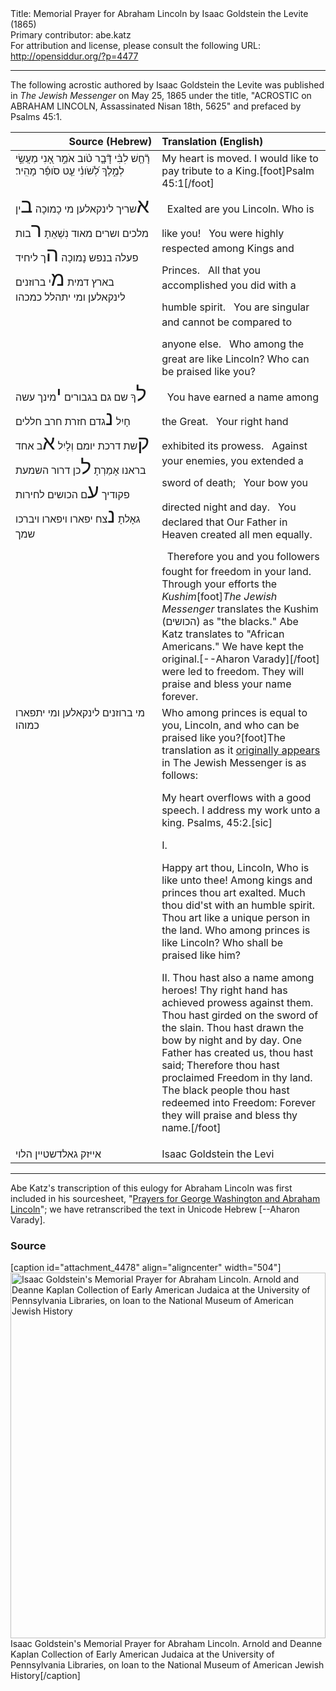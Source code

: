 <html>
<head></head>
<body>
Title: Memorial Prayer for Abraham Lincoln by Isaac Goldstein the Levite (1865)<br />
Primary contributor: abe.katz<br />
For attribution and license, please consult the following URL: <a href="http://opensiddur.org/?p=4477">http://opensiddur.org/?p=4477</a>
<p />
<hr />

The following acrostic authored by Isaac Goldstein the Levite was published in <em>The Jewish Messenger</em> on May 25, 1865 under the title, "ACROSTIC on ABRAHAM LINCOLN, Assassinated Nisan 18th, 5625" and prefaced by Psalms 45:1.

<table style="margin-left: auto;margin-right: auto;" class="draggable">
<thead><tr><th id="x" style="text-align: right;">Source (Hebrew)</th><th style="text-align: left;">Translation (English)</th></tr></thead><tbody>
<tr>
<td style="vertical-align:top;" width="46%">
<div class="scribe"><span lang="he">
רָ֘חַ֤שׁ לִבִּ֨י דָּ֘בָ֤ר טֹ֗וב אֹמֵ֣ר אָ֭נִי מַעֲשַׂ֣י לְמֶ֑לֶךְ לְ֝שֹׁונִ֗י עֵ֤ט סֹופֵ֬ר מָהִֽיר׃ 
</span></div></td>
 
<td style="vertical-align:top;" width="53%"><div class="english">
My heart is moved. I would like to pay tribute to a King.[foot]Psalm 45:1[/foot]
</div></td></tr>


<tr><td style="vertical-align:top;" width="46%"><div class="liturgy"><span lang="he">
<span style="font-size: 2em;">א</span>שריך לינקאלען מי כָמוכָה
<span style="font-size: 2em;">ב</span>ין מלכים ושרים מאוד נִשְׁאֵתָ
<span style="font-size: 2em;">ר</span>בות פעלה בנפש נָמוכָה
<span style="font-size: 2em;">ה</span>ך ליחיד בארץ דמית
<span style="font-size: 2em;">מ</span>י ברוזנים לינקאלען ומי יתהלל כמכהו
</span></div></td>
 
<td style="vertical-align:top;" width="53%"><div class="english">
<span style="font-size: 2em;">&nbsp;</span>Exalted are you Lincoln. Who is like you!
<span style="font-size: 2em;">&nbsp;</span>You were highly respected among Kings and Princes.
<span style="font-size: 2em;">&nbsp;</span>All that you accomplished you did with a humble spirit.
<span style="font-size: 2em;">&nbsp;</span>You are singular and cannot be compared to anyone else.
<span style="font-size: 2em;">&nbsp;</span>Who among the great are like Lincoln? Who can be praised like you?
</div></td></tr>


<tr><td style="vertical-align:top;" width="46%"><div class="liturgy"><span lang="he">
<span style="font-size: 2em;">ל</span>ךָ שם גם בגבורים
<span style="font-size: 2em;">י</span>מינך עשה חָיִל
<span style="font-size: 2em;">נ</span>גדם חזרת חרב חללים
<span style="font-size: 2em;">ק</span>שת דרכת יומם וְלָיִל
<span style="font-size: 2em;">א</span>ב אחד בראנו אָמַרְתָ
<span style="font-size: 2em;">ל</span>כן דרור השמעת פקודיך
<span style="font-size: 2em;">ע</span>ם הכושים לחירות גאָלתָ
<span style="font-size: 2em;">נ</span>צח יפארו ויפארו ויברכו שמך
</span></div></td>
 
<td style="vertical-align:top;" width="53%"><div class="english">
<span style="font-size: 2em;">&nbsp;</span>You have earned a name among the Great.
<span style="font-size: 2em;">&nbsp;</span>Your right hand exhibited its prowess.
<span style="font-size: 2em;">&nbsp;</span>Against your enemies, you extended a sword of death;
<span style="font-size: 2em;">&nbsp;</span>Your bow you directed night and day.
<span style="font-size: 2em;">&nbsp;</span>You declared that Our Father in Heaven created all men equally.
<span style="font-size: 2em;">&nbsp;</span>Therefore you and you followers fought for freedom in your land.
Through your efforts the <em>Kushim</em>[foot]<em>The Jewish Messenger</em> translates the Kushim (<span class="hebrew">הכושים</span>) as "the blacks." Abe Katz translates to "African Americans." We have kept the original.[--Aharon Varady][/foot] were led to freedom.
They will praise and bless your name forever.
</div></td></tr>


<tr><td style="vertical-align:top;" width="46%"><div class="liturgy"><span lang="he">
מי ברוזנים לינקאלען ומי יתפארו כמוהו
</span></div></td>
 
<td style="vertical-align:top;" width="53%"><div class="english">
Who among princes is equal to you, Lincoln, and who can be praised like you?[foot]The translation as it <a href="http://www.stevens-tech.edu/golem/llevine/history/lincoln_jews.pdf">originally appears</a> in The Jewish Messenger is as follows:

My heart overflows with a good speech. I address my work unto a king. Psalms, 45:2.[sic]

I.

Happy art thou, Lincoln, Who is like unto thee!
Among kings and princes thou art exalted.
Much thou did'st with an humble spirit.
Thou art like a unique person in the land.
Who among princes is like Lincoln?
Who shall be praised like him?

II.
Thou hast also a name among heroes!
Thy right hand has achieved prowess against them.
Thou hast girded on the sword of the slain.
Thou hast drawn the bow by night and by day.
One Father has created us, thou hast said;
Therefore thou hast proclaimed Freedom in thy land.
The black people thou hast redeemed into Freedom:
Forever they will praise and bless thy name.[/foot]
</td></tr>
<tr><td style="vertical-align:top;" width="46%"><div class="liturgy"><span lang="he">
אייזק גאלדשטיין הלוי
</span></div></td>
 
<td style="vertical-align:top;" width="53%"><div class="english">
Isaac Goldstein the Levi
</div></td></tr></tbody></table>

<hr />

Abe Katz's transcription of this eulogy for Abraham Lincoln was first included in his sourcesheet, "<a href="http://www.beureihatefila.com/files/Presidential_Prayers.pdf">Prayers for George Washington and Abraham Lincoln</a>"; we have retranscribed the text in Unicode Hebrew [--Aharon Varady].

<h3>Source</h3>

[caption id="attachment_4478" align="aligncenter" width="504"]<a href="https://opensiddur.org/wp-content/uploads/2012/02/Presidential_Prayers_Page_4_Image_0001.jpg" rel="attachment wp-att-4478"><img src="https://opensiddur.org/wp-content/uploads/2012/02/Presidential_Prayers_Page_4_Image_0001.jpg" alt="Isaac Goldstein&#039;s Memorial Prayer for Abraham Lincoln. Arnold and Deanne Kaplan Collection of Early American Judaica at the University of Pennsylvania Libraries, on loan to the National Museum of American Jewish History" width="504" height="585" class="size-full wp-image-4478" /></a> Isaac Goldstein's Memorial Prayer for Abraham Lincoln. Arnold and Deanne Kaplan Collection of Early American Judaica at the University of Pennsylvania Libraries, on loan to the National Museum of American Jewish History[/caption]
</body>
</html>